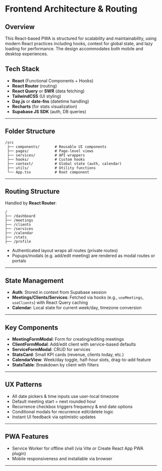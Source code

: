 # Frontend Architecture & Routing

## Overview

This React-based PWA is structured for scalability and maintainability, using modern React practices including hooks, context for global state, and lazy loading for performance. The design accommodates both mobile and desktop experiences.

## Tech Stack

- **React** (Functional Components + Hooks)
- **React Router** (routing)
- **React Query** or **SWR** (data fetching)
- **TailwindCSS** (UI styling)
- **Day.js** or **date-fns** (datetime handling)
- **Recharts** (for stats visualization)
- **Supabase JS SDK** (auth, DB queries)

---

## Folder Structure

```
/src
 ├── components/       # Reusable UI components
 ├── pages/            # Page-level views
 ├── services/         # API wrappers
 ├── hooks/            # Custom hooks
 ├── context/          # Global state (auth, calendar)
 ├── utils/            # Utility functions
 └── App.tsx           # Root component
```

---

## Routing Structure

Handled by **React Router**:

```
/
├── /dashboard
├── /meetings
├── /clients
├── /services
├── /calendar
├── /stats
├── /profile
```

- Authenticated layout wraps all routes (private routes)
- Popups/modals (e.g. add/edit meeting) are rendered as modal routes or portals

---

## State Management

- **Auth**: Stored in context from Supabase session
- **Meetings/Clients/Services**: Fetched via hooks (e.g., `useMeetings`, `useClients`) with React Query caching
- **Calendar**: Local state for current week/day, timezone conversion

---

## Key Components

- **MeetingFormModal**: Form for creating/editing meetings
- **ClientFormModal**: Add/edit client with service-based defaults
- **ServiceFormModal**: CRUD for services
- **StatsCard**: Small KPI cards (revenue, clients today, etc.)
- **CalendarView**: Week/day toggle, half-hour slots, drag-to-add feature
- **StatsTable**: Breakdown by client with filters

---

## UX Patterns

- All date pickers & time inputs use user-local timezone
- Default meeting start = next rounded hour
- Recurrence checkbox triggers frequency & end date options
- Conditional modals for recurrence edit/delete logic
- Instant UI feedback via optimistic updates

---

## PWA Features

- Service Worker for offline shell (via Vite or Create React App PWA plugin)
- Mobile responsiveness and installable via browser

---
